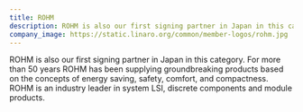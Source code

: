 ```yaml
---
title: ROHM
description: ROHM is also our first signing partner in Japan in this category. For more than 50 years ROHM has been supplying groundbreaking products based on the concepts of energy saving, safety, comfort, and compactness.
company_image: https://static.linaro.org/common/member-logos/rohm.jpg
---
```

ROHM is also our first signing partner in Japan in this category. For more than 50 years ROHM has been supplying groundbreaking products based on the concepts of energy saving, safety, comfort, and compactness. ROHM is an industry leader in system LSI, discrete components and module products.
